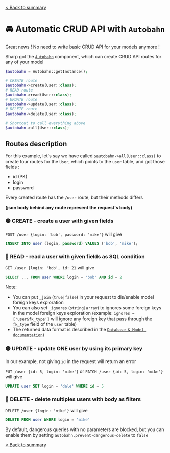 [< Back to summary](../home.md)

# 🚘 Automatic CRUD API with `Autobahn`

Great news ! No need to write basic CRUD API for your models anymore !

Sharp got the [`Autobahn`](../../Classes/Extras/Autobahn.php) component, which can
create CRUD API routes for any of your model

```php
$autobahn = Autobahn::getInstance();

# CREATE route
$autobahn->create(User::class);
# READ route
$autobahn->read(User::class);
# UPDATE route
$autobahn->update(User::class);
# DELETE route
$autobahn->delete(User::class);

# Shortcut to call everything above
$autobahn->all(User::class);
```

## Routes description

For this example, let's say we have called `$autobahn->all(User::class)`
to create four routes for the `User`, which points to the `user` table, and got those fields :
- id (PK)
- login
- password

Every created route has the `/user` route, but their methods differs

**(json body behind any route represent the request's body)**

### 🟢 CREATE - create a user with given fields

`POST /user {login: 'bob', password: 'mike'}` will give
```sql
INSERT INTO user (login, password) VALUES ('bob', 'mike');
```

### 🔵 READ - read a user with given fields as SQL condition

`GET /user {login: 'bob', id: 2}` will give
```sql
SELECT ... FROM user WHERE login = 'bob' AND id = 2
```

Note:
- You can put `_join` (`true|false`) in your request to dis/enable model foreign keys exploration
- You can also set `_ignores` (`string|array`) to ignores some foreign keys in the model foreign keys exploration
(example: `ignores = ['user&fk_type']` will ignore any foreign key that pass through the `fk_type` field of the `user` table)
- The returned data format is described in the [`Database & Model documentation`](../data/database.md))

### 🟣 UPDATE - update ONE user by using its primary key

In our example, not giving `id` in the request will return an error

`PUT /user {id: 5, login: 'mike'}` or `PATCH /user {id: 5, login: 'mike'}` will give
```sql
UPDATE user SET login = 'dale' WHERE id = 5
```

### 🔴 DELETE - delete multiples users with body as filters

`DELETE /user {login: 'mike'}` will give
```sql
DELETE FROM user WHERE login = 'mike'
```

By default, dangerous queries with no parameters are blocked, but you can enable them by
setting `autobahn.prevent-dangerous-delete` to `false`

[< Back to summary](../home.md)